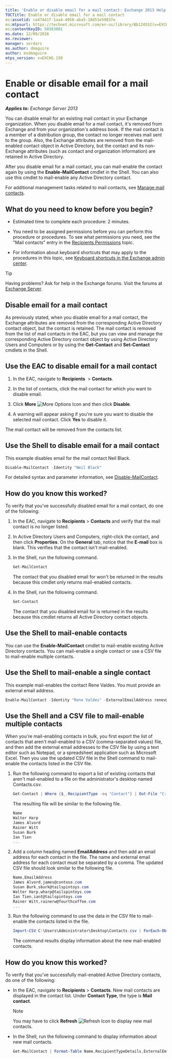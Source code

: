 ```yaml
---
title: 'Enable or disable email for a mail contact: Exchange 2013 Help'
TOCTitle: Enable or disable email for a mail contact
ms:assetid: ca47441f-1aa4-4958-aba5-18d51e59837e
ms:mtpsurl: https://technet.microsoft.com/en-us/library/Bb124552(v=EXCHG.150)
ms:contentKeyID: 50383001
ms.date: 12/09/2016
ms.reviewer: 
manager: serdars
ms.author: dmaguire
author: msdmaguire
mtps_version: v=EXCHG.150
---
```


# Enable or disable email for a mail contact

_**Applies to:** Exchange Server 2013_

You can disable email for an existing mail contact in your Exchange organization. When you disable email for a mail contact, it's removed from Exchange and from your organization's address book. If the mail contact is a member of a distribution group, the contact no longer receives mail sent to the group. Also, the Exchange attributes are removed from the mail-enabled contact object in Active Directory, but the contact and its non-Exchange attributes (such as contact and organization information) are retained in Active Directory.

After you disable email for a mail contact, you can mail-enable the contact again by using the **Enable-MailContact** cmdlet in the Shell. You can also use this cmdlet to mail-enable any Active Directory contact.

For additional management tasks related to mail contacts, see [Manage mail contacts](https://docs.microsoft.com/en-us/exchange/recipients-in-exchange-online/manage-mail-contacts).

## What do you need to know before you begin?

- Estimated time to complete each procedure: 2 minutes.

- You need to be assigned permissions before you can perform this procedure or procedures. To see what permissions you need, see the "Mail contacts" entry in the [Recipients Permissions](recipients-permissions-exchange-2013-help.md) topic.

- For information about keyboard shortcuts that may apply to the procedures in this topic, see [Keyboard shortcuts in the Exchange admin center](keyboard-shortcuts-in-the-exchange-admin-center-2013-help.md).

> [!TIP]
> Having problems? Ask for help in the Exchange forums. Visit the forums at [Exchange Server](https://go.microsoft.com/fwlink/p/?linkid=60612).

## Disable email for a mail contact

As previously stated, when you disable email for a mail contact, the Exchange attributes are removed from the corresponding Active Directory contact object, but the contact is retained. The mail contact is removed from the list of mail contacts in the EAC, but you can view and manage the corresponding Active Directory contact object by using Active Directory Users and Computers or by using the **Get-Contact** and **Set-Contact** cmdlets in the Shell.

## Use the EAC to disable email for a mail contact

1. In the EAC, navigate to **Recipients**  \> **Contacts**.

2. In the list of contacts, click the mail contact for which you want to disable email.

3. Click **More** ![More Options Icon](images/JJ150550.5381819e-3b21-4873-8714-e9b956290b28(EXCHG.150).gif "More Options Icon") and then click **Disable**.

4. A warning will appear asking if you're sure you want to disable the selected mail contact. Click **Yes** to disable it.

The mail contact will be removed from the contacts list.

## Use the Shell to disable email for a mail contact

This example disables email for the mail contact Neil Black.

```powershell
Disable-MailContact -Identity "Neil Black"
```

For detailed syntax and parameter information, see [Disable-MailContact](https://technet.microsoft.com/en-us/library/aa997465\(v=exchg.150\)).

## How do you know this worked?

To verify that you've successfully disabled email for a mail contact, do one of the following:

1. In the EAC, navigate to **Recipients** \> **Contacts** and verify that the mail contact is no longer listed.

2. In Active Directory Users and Computers, right-click the contact, and then click **Properties**. On the **General** tab, notice that the **E-mail** box is blank. This verifies that the contact isn't mail-enabled.

3. In the Shell, run the following command.

    ```powershell
    Get-MailContact
    ```

    The contact that you disabled email for won't be returned in the results because this cmdlet only returns mail-enabled contacts.

4. In the Shell, run the following command.

    ```powershell
    Get-Contact
    ```

    The contact that you disabled email for is returned in the results because this cmdlet returns all Active Directory contact objects.

## Use the Shell to mail-enable contacts

You can use the **Enable-MailContact** cmdlet to mail-enable existing Active Directory contacts. You can mail-enable a single contact or use a CSV file to mail-enable multiple contacts.

## Use the Shell to mail-enable a single contact

This example mail-enables the contact Rene Valdes. You must provide an external email address.

```powershell
Enable-MailContact -Identity "Rene Valdes" -ExternalEmailAddress renev@tailspintoys.com
```

## Use the Shell and a CSV file to mail-enable multiple contacts

When you're mail-enabling contacts in bulk, you first export the list of contacts that aren't mail-enabled to a CSV (comma-separated values) file, and then add the external email addresses to the CSV file by using a text editor such as Notepad, or a spreadsheet application such as Microsoft Excel. Then you use the updated CSV file in the Shell command to mail-enable the contacts listed in the CSV file.

1. Run the following command to export a list of existing contacts that aren't mail-enabled to a file on the administrator's desktop named Contacts.csv.

    ```powershell
    Get-Contact | Where {$_.RecipientType -eq "Contact"} | Out-File "C:\Users\Administrator\Desktop\Contacts.csv"
    ```

    The resulting file will be similar to the following file.

    ```powershell
    Name
    Walter Harp
    James Alvord
    Rainer Witt
    Susan Burk
    Ian Tien
    ...
    ```

2. Add a column heading named **EmailAddress** and then add an email address for each contact in the file. The name and external email address for each contact must be separated by a comma. The updated CSV file should look similar to the following file.

    ```powershell
    Name,EmailAddress
    James Alvord,james@contoso.com
    Susan Burk,sburk@tailspintoys.com
    Walter Harp,wharp@tailspintoys.com
    Ian Tien,iant@tailspintoys.com
    Rainer Witt,rainerw@fourthcoffee.com
    ...
    ```

3. Run the following command to use the data in the CSV file to mail-enable the contacts listed in the file.

    ```powershell
    Import-CSV C:\Users\Administrator\Desktop\Contacts.csv | ForEach-Object {Enable-MailContact -Identity $_.Name -ExternalEmailAddress $_.EmailAddress}
    ```

    The command results display information about the new mail-enabled contacts.

## How do you know this worked?

To verify that you've successfully mail-enabled Active Directory contacts, do one of the following:

- In the EAC, navigate to **Recipients** \> **Contacts**. New mail contacts are displayed in the contact list. Under **Contact Type**, the type is **Mail contact**.

    > [!NOTE]
    > You may have to click <STRONG>Refresh</STRONG> <IMG title="Refresh Icon" alt="Refresh Icon" src="images/Dn624163.85f271ca-32a4-426c-842a-d2172567099d(EXCHG.150).gif"> to display new mail contacts.

- In the Shell, run the following command to display information about new mail contacts.

    ```powershell
    Get-MailContact | Format-Table Name,RecipientTypeDetails,ExternalEmailAddress
    ```
